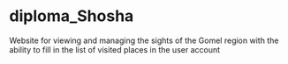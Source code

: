 # diploma_Shosha

Website for viewing and managing the sights of the Gomel region with the ability to fill in the list of visited places in the user account
